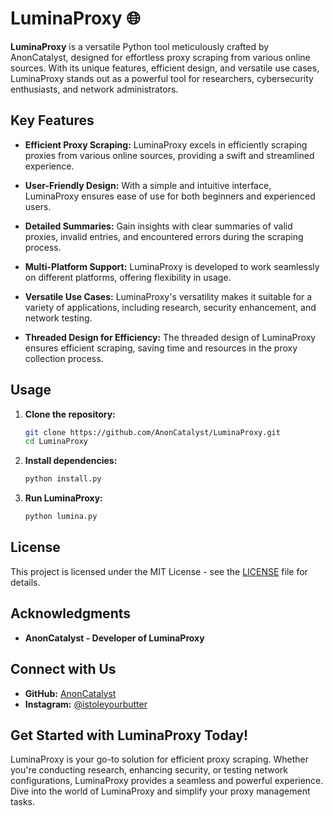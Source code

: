 # LuminaProxy 🌐

**LuminaProxy** is a versatile Python tool meticulously crafted by AnonCatalyst, designed for effortless proxy scraping from various online sources. With its unique features, efficient design, and versatile use cases, LuminaProxy stands out as a powerful tool for researchers, cybersecurity enthusiasts, and network administrators.

## Key Features

- **Efficient Proxy Scraping:** LuminaProxy excels in efficiently scraping proxies from various online sources, providing a swift and streamlined experience.

- **User-Friendly Design:** With a simple and intuitive interface, LuminaProxy ensures ease of use for both beginners and experienced users.

- **Detailed Summaries:** Gain insights with clear summaries of valid proxies, invalid entries, and encountered errors during the scraping process.

- **Multi-Platform Support:** LuminaProxy is developed to work seamlessly on different platforms, offering flexibility in usage.

- **Versatile Use Cases:** LuminaProxy's versatility makes it suitable for a variety of applications, including research, security enhancement, and network testing.

- **Threaded Design for Efficiency:** The threaded design of LuminaProxy ensures efficient scraping, saving time and resources in the proxy collection process.

## Usage

1. **Clone the repository:**

    ```bash
    git clone https://github.com/AnonCatalyst/LuminaProxy.git
    cd LuminaProxy
    ```

2. **Install dependencies:**

    ```bash
    python install.py
    ```

3. **Run LuminaProxy:**

    ```bash
    python lumina.py
    ```

## License

This project is licensed under the MIT License - see the [LICENSE](LICENSE) file for details.

## Acknowledgments

- **AnonCatalyst - Developer of LuminaProxy**

## Connect with Us

- **GitHub:** [AnonCatalyst](https://github.com/AnonCatalyst)
- **Instagram:** [@istoleyourbutter](https://www.instagram.com/istoleyourbutter/)

## Get Started with LuminaProxy Today!

LuminaProxy is your go-to solution for efficient proxy scraping. Whether you're conducting research, enhancing security, or testing network configurations, LuminaProxy provides a seamless and powerful experience. Dive into the world of LuminaProxy and simplify your proxy management tasks.
